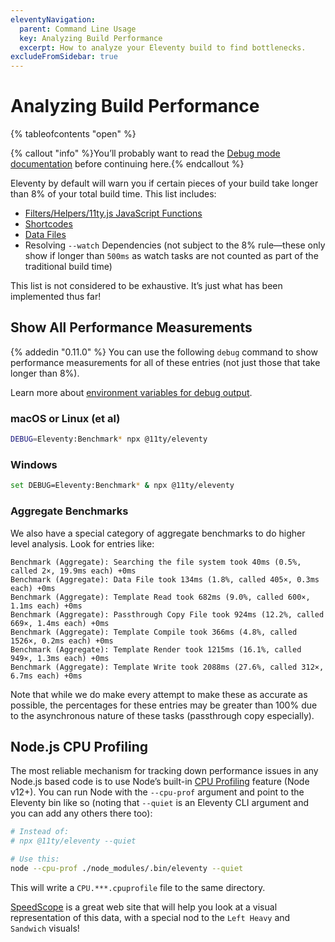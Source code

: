 ```yaml
---
eleventyNavigation:
  parent: Command Line Usage
  key: Analyzing Build Performance
  excerpt: How to analyze your Eleventy build to find bottlenecks.
excludeFromSidebar: true
---
```

# Analyzing Build Performance

{% tableofcontents "open" %}

{% callout "info" %}You’ll probably want to read the <a href="/docs/debugging/">Debug mode documentation</a> before continuing here.{% endcallout %}

Eleventy by default will warn you if certain pieces of your build take longer than 8% of your total build time. This list includes:

- [Filters/Helpers/11ty.js JavaScript Functions](/docs/filters/)
- [Shortcodes](/docs/shortcodes/)
- [Data Files](/docs/data/)
- Resolving `--watch` Dependencies (not subject to the 8% rule—these only show if longer than `500ms` as watch tasks are not counted as part of the traditional build time)

This list is not considered to be exhaustive. It’s just what has been implemented thus far!

## Show All Performance Measurements

{% addedin "0.11.0" %} You can use the following `debug` command to show performance measurements for all of these entries (not just those that take longer than 8%).

Learn more about [environment variables for debug output](/docs/debugging/#commands).

### macOS or Linux (et al)

```bash
DEBUG=Eleventy:Benchmark* npx @11ty/eleventy
```

### Windows

```bash
set DEBUG=Eleventy:Benchmark* & npx @11ty/eleventy
```

### Aggregate Benchmarks

We also have a special category of aggregate benchmarks to do higher level analysis. Look for entries like:

```
Benchmark (Aggregate): Searching the file system took 40ms (0.5%, called 2×, 19.9ms each) +0ms
Benchmark (Aggregate): Data File took 134ms (1.8%, called 405×, 0.3ms each) +0ms
Benchmark (Aggregate): Template Read took 682ms (9.0%, called 600×, 1.1ms each) +0ms
Benchmark (Aggregate): Passthrough Copy File took 924ms (12.2%, called 669×, 1.4ms each) +0ms
Benchmark (Aggregate): Template Compile took 366ms (4.8%, called 1526×, 0.2ms each) +0ms
Benchmark (Aggregate): Template Render took 1215ms (16.1%, called 949×, 1.3ms each) +0ms
Benchmark (Aggregate): Template Write took 2088ms (27.6%, called 312×, 6.7ms each) +0ms
```

Note that while we do make every attempt to make these as accurate as possible, the percentages for these entries may be greater than 100% due to the asynchronous nature of these tasks (passthrough copy especially).

## Node.js CPU Profiling <span id="node-js-profiling"></span>

The most reliable mechanism for tracking down performance issues in any Node.js based code is to use Node’s built-in [CPU Profiling](https://nodejs.org/docs/latest/api/cli.html#--cpu-prof) feature (Node v12+). You can run Node with the `--cpu-prof` argument and point to the Eleventy bin like so (noting that `--quiet` is an Eleventy CLI argument and you can add any others there too):

```sh
# Instead of:
# npx @11ty/eleventy --quiet

# Use this:
node --cpu-prof ./node_modules/.bin/eleventy --quiet
```

This will write a `CPU.***.cpuprofile` file to the same directory.

[SpeedScope](https://www.speedscope.app/) is a great web site that will help you look at a visual representation of this data, with a special nod to the `Left Heavy` and `Sandwich` visuals!